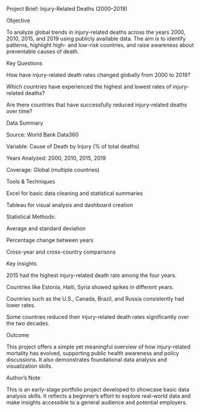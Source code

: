 Project Brief: Injury-Related Deaths (2000–2019)

Objective

To analyze global trends in injury-related deaths across the years 2000, 2010, 2015, and 2019 using publicly available data. The aim is to identify patterns, highlight high- and low-risk countries, and raise awareness about preventable causes of death.

Key Questions

How have injury-related death rates changed globally from 2000 to 2019?

Which countries have experienced the highest and lowest rates of injury-related deaths?

Are there countries that have successfully reduced injury-related deaths over time?


Data Summary

Source: World Bank Data360

Variable: Cause of Death by Injury (% of total deaths)

Years Analyzed: 2000, 2010, 2015, 2019

Coverage: Global (multiple countries)


Tools & Techniques

Excel for basic data cleaning and statistical summaries

Tableau for visual analysis and dashboard creation

Statistical Methods:

Average and standard deviation

Percentage change between years

Cross-year and cross-country comparisons



Key Insights

2015 had the highest injury-related death rate among the four years.

Countries like Estonia, Haiti, Syria showed spikes in different years.

Countries such as the U.S., Canada, Brazil, and Russia consistently had lower rates.

Some countries reduced their injury-related death rates significantly over the two decades.


Outcome

This project offers a simple yet meaningful overview of how injury-related mortality has evolved, supporting public health awareness and policy discussions. It also demonstrates foundational data analysis and visualization skills.

Author’s Note

This is an early-stage portfolio project developed to showcase basic data analysis skills. It reflects a beginner’s effort to explore real-world data and make insights accessible to a general audience and potential employers.